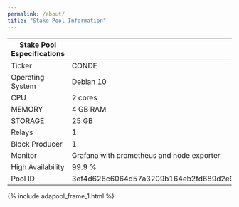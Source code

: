 ```yaml
---
permalink: /about/
title: "Stake Pool Information"
---
```



| Stake Pool Especifications |                                       |
| ---------------------------|---------------------------------------|
| Ticker | CONDE |
| Operating System | Debian 10 |
| CPU | 2 cores |
| MEMORY | 4 GB RAM |
| STORAGE | 25 GB |
| Relays | 1 |
| Block Producer | 1 |
| Monitor | Grafana with prometheus and node exporter |
| High Availability | 99.9 % |
| Pool ID | 3ef4d626c6064d57a3209b164eb2fd689d2e97789dddc23e34e68ab2 |

{% include adapool_frame_1.html %}
